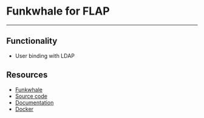 # Funkwhale for FLAP

---

## Functionality

- User binding with LDAP

## Resources

- [Funkwhale](https://funkwhale.audio)
- [Source code](https://dev.funkwhale.audio/funkwhale)
- [Documentation](https://docs.funkwhale.audio)
- [Docker](https://hub.docker.com/r/funkwhale/funkwhale)
